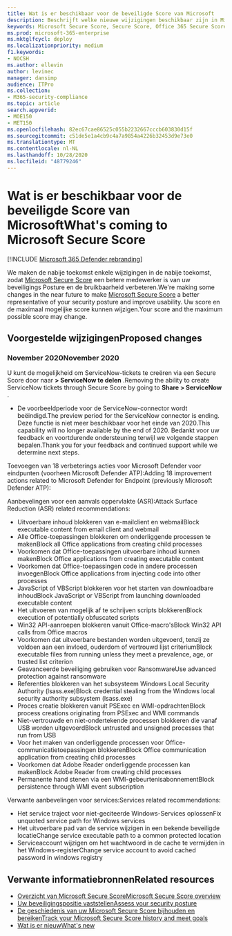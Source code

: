 ```yaml
---
title: Wat is er beschikbaar voor de beveiligde Score van Microsoft
description: Beschrijft welke nieuwe wijzigingen beschikbaar zijn in Microsoft 365 Beveiligingscentrum.
keywords: Microsoft Secure Score, Secure Score, Office 365 Secure Score, Microsoft Security Score, Microsoft 365 Beveiligingscentrum, verbeteringen van verbetering
ms.prod: microsoft-365-enterprise
ms.mktglfcycl: deploy
ms.localizationpriority: medium
f1.keywords:
- NOCSH
ms.author: ellevin
author: levinec
manager: dansimp
audience: ITPro
ms.collection:
- M365-security-compliance
ms.topic: article
search.appverid:
- MOE150
- MET150
ms.openlocfilehash: 82ec67cae86525c055b2232667cccb603830d15f
ms.sourcegitcommit: c51de5e1a4cb9c4a7a9854a4226b32453d9e73e0
ms.translationtype: MT
ms.contentlocale: nl-NL
ms.lasthandoff: 10/28/2020
ms.locfileid: "48779246"
---
```

# <a name="whats-coming-to-microsoft-secure-score"></a><span data-ttu-id="086f5-104">Wat is er beschikbaar voor de beveiligde Score van Microsoft</span><span class="sxs-lookup"><span data-stu-id="086f5-104">What's coming to Microsoft Secure Score</span></span>

[!INCLUDE [Microsoft 365 Defender rebranding](../includes/microsoft-defender.md)]

<span data-ttu-id="086f5-105">We maken de nabije toekomst enkele wijzigingen in de nabije toekomst, zodat [Microsoft Secure Score](microsoft-secure-score.md) een betere medewerker is van uw beveiligings Posture en de bruikbaarheid verbeteren.</span><span class="sxs-lookup"><span data-stu-id="086f5-105">We're making some changes in the near future to make [Microsoft Secure Score](microsoft-secure-score.md) a better representative of your security posture and improve usability.</span></span> <span data-ttu-id="086f5-106">Uw score en de maximaal mogelijke score kunnen wijzigen.</span><span class="sxs-lookup"><span data-stu-id="086f5-106">Your score and the maximum possible score may change.</span></span>

## <a name="proposed-changes"></a><span data-ttu-id="086f5-107">Voorgestelde wijzigingen</span><span class="sxs-lookup"><span data-stu-id="086f5-107">Proposed changes</span></span>

### <a name="november-2020"></a><span data-ttu-id="086f5-108">November 2020</span><span class="sxs-lookup"><span data-stu-id="086f5-108">November 2020</span></span>

<span data-ttu-id="086f5-109">U kunt de mogelijkheid om ServiceNow-tickets te creëren via een Secure Score door naar **> ServiceNow te delen** .</span><span class="sxs-lookup"><span data-stu-id="086f5-109">Removing the ability to create ServiceNow tickets through Secure Score by going to **Share > ServiceNow** .</span></span>

- <span data-ttu-id="086f5-110">De voorbeeldperiode voor de ServiceNow-connector wordt beëindigd.</span><span class="sxs-lookup"><span data-stu-id="086f5-110">The preview period for the ServiceNow connector is ending.</span></span> <span data-ttu-id="086f5-111">Deze functie is niet meer beschikbaar voor het einde van 2020.</span><span class="sxs-lookup"><span data-stu-id="086f5-111">This capability will no longer available by the end of 2020.</span></span> <span data-ttu-id="086f5-112">Bedankt voor uw feedback en voortdurende ondersteuning terwijl we volgende stappen bepalen.</span><span class="sxs-lookup"><span data-stu-id="086f5-112">Thank you for your feedback and continued support while we determine next steps.</span></span>

<span data-ttu-id="086f5-113">Toevoegen van 18 verbeterings acties voor Microsoft Defender voor eindpunten (voorheen Microsoft Defender ATP):</span><span class="sxs-lookup"><span data-stu-id="086f5-113">Adding 18 improvement actions related to Microsoft Defender for Endpoint (previously Microsoft Defender ATP):</span></span>

<span data-ttu-id="086f5-114">Aanbevelingen voor een aanvals oppervlakte (ASR):</span><span class="sxs-lookup"><span data-stu-id="086f5-114">Attack Surface Reduction (ASR) related recommendations:</span></span>
- <span data-ttu-id="086f5-115">Uitvoerbare inhoud blokkeren van e-mailclient en webmail</span><span class="sxs-lookup"><span data-stu-id="086f5-115">Block executable content from email client and webmail</span></span>
- <span data-ttu-id="086f5-116">Alle Office-toepassingen blokkeren om onderliggende processen te maken</span><span class="sxs-lookup"><span data-stu-id="086f5-116">Block all Office applications from creating child processes</span></span>
- <span data-ttu-id="086f5-117">Voorkomen dat Office-toepassingen uitvoerbare inhoud kunnen maken</span><span class="sxs-lookup"><span data-stu-id="086f5-117">Block Office applications from creating executable content</span></span>
- <span data-ttu-id="086f5-118">Voorkomen dat Office-toepassingen code in andere processen invoegen</span><span class="sxs-lookup"><span data-stu-id="086f5-118">Block Office applications from injecting code into other processes</span></span>
- <span data-ttu-id="086f5-119">JavaScript of VBScript blokkeren voor het starten van downloadbare inhoud</span><span class="sxs-lookup"><span data-stu-id="086f5-119">Block JavaScript or VBScript from launching downloaded executable content</span></span>
- <span data-ttu-id="086f5-120">Het uitvoeren van mogelijk af te schrijven scripts blokkeren</span><span class="sxs-lookup"><span data-stu-id="086f5-120">Block execution of potentially obfuscated scripts</span></span>
- <span data-ttu-id="086f5-121">Win32 API-aanroepen blokkeren vanuit Office-macro's</span><span class="sxs-lookup"><span data-stu-id="086f5-121">Block Win32 API calls from Office macros</span></span>
- <span data-ttu-id="086f5-122">Voorkomen dat uitvoerbare bestanden worden uitgevoerd, tenzij ze voldoen aan een invloed, ouderdom of vertrouwd lijst criterium</span><span class="sxs-lookup"><span data-stu-id="086f5-122">Block executable files from running unless they meet a prevalence, age, or trusted list criterion</span></span>
- <span data-ttu-id="086f5-123">Geavanceerde beveiliging gebruiken voor Ransomware</span><span class="sxs-lookup"><span data-stu-id="086f5-123">Use advanced protection against ransomware</span></span>
- <span data-ttu-id="086f5-124">Referenties blokkeren van het subsysteem Windows Local Security Authority (lsass.exe)</span><span class="sxs-lookup"><span data-stu-id="086f5-124">Block credential stealing from the Windows local security authority subsystem (lsass.exe)</span></span>
- <span data-ttu-id="086f5-125">Proces creatie blokkeren vanuit PSExec en WMI-opdrachten</span><span class="sxs-lookup"><span data-stu-id="086f5-125">Block process creations originating from PSExec and WMI commands</span></span>
- <span data-ttu-id="086f5-126">Niet-vertrouwde en niet-ondertekende processen blokkeren die vanaf USB worden uitgevoerd</span><span class="sxs-lookup"><span data-stu-id="086f5-126">Block untrusted and unsigned processes that run from USB</span></span>
- <span data-ttu-id="086f5-127">Voor het maken van onderliggende processen voor Office-communicatietoepassingen blokkeren</span><span class="sxs-lookup"><span data-stu-id="086f5-127">Block Office communication application from creating child processes</span></span>
- <span data-ttu-id="086f5-128">Voorkomen dat Adobe Reader onderliggende processen kan maken</span><span class="sxs-lookup"><span data-stu-id="086f5-128">Block Adobe Reader from creating child processes</span></span>
- <span data-ttu-id="086f5-129">Permanente hand stenen via een WMI-gebeurtenisabonnement</span><span class="sxs-lookup"><span data-stu-id="086f5-129">Block persistence through WMI event subscription</span></span>

<span data-ttu-id="086f5-130">Verwante aanbevelingen voor services:</span><span class="sxs-lookup"><span data-stu-id="086f5-130">Services related recommendations:</span></span>
- <span data-ttu-id="086f5-131">Het service traject voor niet-geciteerde Windows-Services oplossen</span><span class="sxs-lookup"><span data-stu-id="086f5-131">Fix unquoted service path for Windows services</span></span>
- <span data-ttu-id="086f5-132">Het uitvoerbare pad van de service wijzigen in een bekende beveiligde locatie</span><span class="sxs-lookup"><span data-stu-id="086f5-132">Change service executable path to a common protected location</span></span>
- <span data-ttu-id="086f5-133">Serviceaccount wijzigen om het wachtwoord in de cache te vermijden in het Windows-register</span><span class="sxs-lookup"><span data-stu-id="086f5-133">Change service account to avoid cached password in windows registry</span></span>

## <a name="related-resources"></a><span data-ttu-id="086f5-134">Verwante informatiebronnen</span><span class="sxs-lookup"><span data-stu-id="086f5-134">Related resources</span></span>

- [<span data-ttu-id="086f5-135">Overzicht van Microsoft Secure Score</span><span class="sxs-lookup"><span data-stu-id="086f5-135">Microsoft Secure Score overview</span></span>](microsoft-secure-score.md)
- [<span data-ttu-id="086f5-136">Uw beveiligingspositie vaststellen</span><span class="sxs-lookup"><span data-stu-id="086f5-136">Assess your security posture</span></span>](microsoft-secure-score-improvement-actions.md)
- [<span data-ttu-id="086f5-137">De geschiedenis van uw Microsoft Secure Score bijhouden en bereiken</span><span class="sxs-lookup"><span data-stu-id="086f5-137">Track your Microsoft Secure Score history and meet goals</span></span>](microsoft-secure-score-history-metrics-trends.md)
- [<span data-ttu-id="086f5-138">Wat is er nieuw</span><span class="sxs-lookup"><span data-stu-id="086f5-138">What's new</span></span>](microsoft-secure-score-whats-new.md)

